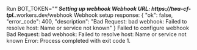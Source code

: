 Run BOT_TOKEN="***"
Setting up webhook
Webhook URL: https://twa-cf-tpl.***.workers.dev/webhook
Webhook setup response:
{
  "ok": false,
  "error_code": 400,
  "description": "Bad Request: bad webhook: Failed to resolve host: Name or service not known"
}
Failed to configure webhook
Bad Request: bad webhook: Failed to resolve host: Name or service not known
Error: Process completed with exit code 1.